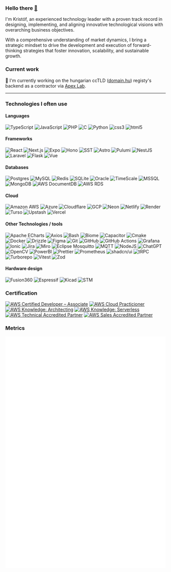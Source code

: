 ### Hello there [👋](https://www.giantfreakinrobot.com/wp-content/uploads/2022/10/hellothere.gif)

I'm Kristóf, an experienced technology leader with a proven track record in designing, implementing, and aligning innovative technological visions with overarching business objectives.

With a comprehensive understanding of market dynamics, I bring a strategic mindset to drive the development and execution of forward-thinking strategies that foster innovation, scalability, and sustainable growth.

### Current work

🚀 I'm currently working on the hungarian ccTLD ([domain.hu](https://domain.hu)) registy's backend as a contractor via [Apex Lab](https://apexlab.io).

<!--
**hauserkristof/hauserkristof** is a ✨ _special_ ✨ repository because its `README.md` (this file) appears on your GitHub profile.

Here are some ideas to get you started:

- 🔭 I'm currently working on ...
- 🌱 I'm currently learning ...
- 👯 I'm looking to collaborate on ...
- 🤔 I'm looking for help with ...
- 💬 Ask me about ...
- 📫 How to reach me: ...
- 😄 Pronouns: ...
- ⚡ Fun fact: ...
  -->

---

### Technologies I often use

#### Languages

![TypeScript](https://img.shields.io/badge/TypeScript-%233178C6.svg?style=for-the-badge&logo=typescript&logoColor=white) ![JavaScript](https://img.shields.io/badge/JavaScript-%23F7DF1E.svg?style=for-the-badge&logo=javascript&logoColor=black) ![PHP](https://img.shields.io/badge/PHP-%23777BB4.svg?style=for-the-badge&logo=php&logoColor=white) ![C](https://img.shields.io/badge/C-%23A8B9CC.svg?style=for-the-badge&logo=c&logoColor=black) ![Python](https://img.shields.io/badge/Python-%233776AB.svg?style=for-the-badge&logo=python&logoColor=white) ![css3](https://img.shields.io/badge/CSS3-%231572B6.svg?style=for-the-badge&logo=css3&logoColor=white) ![html5](https://img.shields.io/badge/HTML5-%23E34F26.svg?style=for-the-badge&logo=html5&logoColor=white)

#### Frameworks

![React](https://img.shields.io/badge/React-%2361DAFB.svg?style=for-the-badge&logo=react&logoColor=black) ![Next.js](https://img.shields.io/badge/Next.js-%23000000.svg?style=for-the-badge&logo=nextdotjs&logoColor=white) ![Expo](https://img.shields.io/badge/Expo-%23000020.svg?style=for-the-badge&logo=expo&logoColor=white) ![Hono](https://img.shields.io/badge/Hono-%23E36002.svg?style=for-the-badge&logo=hono&logoColor=white) ![SST](https://img.shields.io/badge/SST-%23E27152.svg?style=for-the-badge&logo=sst&logoColor=white) ![Astro](https://img.shields.io/badge/Astro-%23BC52EE.svg?style=for-the-badge&logo=astro&logoColor=white) ![Pulumi](https://img.shields.io/badge/Pulumi-%238A3391.svg?style=for-the-badge&logo=pulumi&logoColor=white) ![NestJS](https://img.shields.io/badge/Nestjs-%23E0234E.svg?style=for-the-badge&logo=nestjs&logoColor=white) ![Laravel](https://img.shields.io/badge/Laravel-%23FF2D20.svg?style=for-the-badge&logo=laravel&logoColor=white) ![Flask](https://img.shields.io/badge/Flask-%23000000.svg?style=for-the-badge&logo=flask&logoColor=white) ![Vue](https://img.shields.io/badge/Vue-%234FC08D.svg?style=for-the-badge&logo=vuedotjs&logoColor=white)

#### Databases

![Postgres](https://img.shields.io/badge/postgres-%23316192.svg?style=for-the-badge&logo=postgresql&logoColor=white) ![MySQL](https://img.shields.io/badge/mysql-%234479A1.svg?style=for-the-badge&logo=mysql&logoColor=white) ![Redis](https://img.shields.io/badge/redis-%23DC382D.svg?style=for-the-badge&logo=redis&logoColor=white) ![SQLite](https://img.shields.io/badge/SQLite-%23003B57.svg?style=for-the-badge&logo=sqlite&logoColor=white) ![Oracle](https://img.shields.io/badge/oracle-%23F80000.svg?style=for-the-badge&logo=oracle&logoColor=white) ![TimeScale](https://img.shields.io/badge/timescale-%23FDB515.svg?style=for-the-badge&logo=timescale&logoColor=black) ![MSSQL](https://img.shields.io/badge/MSSQL-%23CC2927.svg?style=for-the-badge&logo=microsoftsqlserver&logoColor=white) ![MongoDB](https://img.shields.io/badge/MongoDB-%234ea94b.svg?style=for-the-badge&logo=mongodb&logoColor=white)
![AWS DocumentDB](https://img.shields.io/badge/AWS%20DocumentDB-%234053D6.svg?style=for-the-badge&logo=amazondynamodb&logoColor=white) ![AWS RDS](https://img.shields.io/badge/AWS%20RDS-%23527FFF.svg?style=for-the-badge&logo=amazonrds&logoColor=white)

#### Cloud

![Amazon AWS](https://img.shields.io/badge/AWS-%23232F3E.svg?style=for-the-badge&logo=amazonwebservices&logoColor=white") ![Azure](https://img.shields.io/badge/azure-%230078D4.svg?style=for-the-badge&logo=microsoftazure&logoColor=white) ![Cloudflare](https://img.shields.io/badge/cloudflare-%23F38020.svg?style=for-the-badge&logo=cloudflare&logoColor=white) ![GCP](https://img.shields.io/badge/GCP-%234285F4.svg?style=for-the-badge&logo=googlecloud&logoColor=white) ![Neon](https://img.shields.io/badge/Neon-%2300e699.svg?style=for-the-badge&logo=neon&logoColor=white) ![Netlify](https://img.shields.io/badge/Netlify-%2300C7B7.svg?style=for-the-badge&logo=netlify&logoColor=white) ![Render](https://img.shields.io/badge/Render-%2346E3B7.svg?style=for-the-badge&logo=render&logoColor=white) ![Turso](https://img.shields.io/badge/Turso-%234FF8D2.svg?style=for-the-badge&logo=turso&logoColor=black) ![Upstash](https://img.shields.io/badge/Upstash-%2300E9A3.svg?style=for-the-badge&logo=upstash&logoColor=white) ![Vercel](https://img.shields.io/badge/Vercel-%23000000.svg?style=for-the-badge&logo=vercel&logoColor=white)

#### Other Technologies / tools

![Apache ECharts](https://img.shields.io/badge/Apache%20ECharts-%23AA344D.svg?style=for-the-badge&logo=apacheecharts&logoColor=white) ![Axios](https://img.shields.io/badge/Axios-%235A29E4.svg?style=for-the-badge&logo=axios&logoColor=white) ![Bash](https://img.shields.io/badge/Bash-%234EAA25.svg?style=for-the-badge&logo=gnubash&logoColor=white) ![Biome](https://img.shields.io/badge/Biome-%2360A5FA.svg?style=for-the-badge&logo=biome&logoColor=white) ![Capacitor](https://img.shields.io/badge/capacitor-%23119EFF.svg?style=for-the-badge&logo=capacitor&logoColor=white) ![Cmake](https://img.shields.io/badge/cmake-%23064F8C.svg?style=for-the-badge&logo=cmake&logoColor=white) ![Docker](https://img.shields.io/badge/docker-%232496ED.svg?style=for-the-badge&logo=docker&logoColor=white) ![Drizzle](https://img.shields.io/badge/Drizzle-%23C5F74F.svg?style=for-the-badge&logo=drizzle&logoColor=black) ![Figma](https://img.shields.io/badge/figma-%23F24E1E.svg?style=for-the-badge&logo=figma&logoColor=white) ![Git](https://img.shields.io/badge/git-%23F05032.svg?style=for-the-badge&logo=git&logoColor=white) ![GitHub](https://img.shields.io/badge/github-%23181717.svg?style=for-the-badge&logo=github&logoColor=white) ![GitHub Actions](https://img.shields.io/badge/Github%20Actions-%232088FF.svg?style=for-the-badge&logo=githubactions&logoColor=white) ![Grafana](https://img.shields.io/badge/grafana-%23F46800.svg?style=for-the-badge&logo=grafana&logoColor=white) ![Ionic](https://img.shields.io/badge/ionic-%233880FF.svg?style=for-the-badge&logo=ionic&logoColor=white) ![Jira](https://img.shields.io/badge/Jira-%230052CC.svg?style=for-the-badge&logo=jira&logoColor=white) ![Miro](https://img.shields.io/badge/miro-%23050038.svg?style=for-the-badge&logo=miro&logoColor=white) ![Eclipse Mosquitto](https://img.shields.io/badge/Mosquitto-%233C5280.svg?style=for-the-badge&logo=eclipsemosquitto&logoColor=white) ![MQTT](https://img.shields.io/badge/MQTT-%23660066.svg?style=for-the-badge&logo=mqtt&logoColor=white) ![NodeJS](https://img.shields.io/badge/Node.JS-%23339933.svg?style=for-the-badge&logo=nodedotjs&logoColor=white) ![ChatGPT](https://img.shields.io/badge/OpenAI%20ChatGPT-%2374aa9c.svg?style=for-the-badge&logo=openai&logoColor=white) ![OpenCV](https://img.shields.io/badge/opencv-%235C3EE8.svg?style=for-the-badge&logo=opencv&logoColor=white) ![PowerBI](https://img.shields.io/badge/power%20bi-%23F2C811.svg?style=for-the-badge&logo=powerbi&logoColor=black) ![Prettier](https://img.shields.io/badge/prettier-%23F7B93E.svg?style=for-the-badge&logo=prettier&logoColor=black) ![Prometheus](https://img.shields.io/badge/prometheus-%23E6522C.svg?style=for-the-badge&logo=prometheus&logoColor=white) ![shadcn/ui](https://img.shields.io/badge/shadcn%2Fui-%23000000.svg?style=for-the-badge&logo=shadcnui&logoColor=white) ![tRPC](https://img.shields.io/badge/tRPC-%232596BE.svg?style=for-the-badge&logo=trpc&logoColor=white) ![Turborepo](https://img.shields.io/badge/Turborepo-%23EF4444.svg?style=for-the-badge&logo=turborepo&logoColor=white) ![Vitest](https://img.shields.io/badge/vitest-%236E9F18.svg?style=for-the-badge&logo=vitest&logoColor=white) ![Zod](https://img.shields.io/badge/zod-%233E67B1.svg?style=for-the-badge&logo=zod&logoColor=white)

#### Hardware design

![Fusion360](https://img.shields.io/badge/autodesk%20Fusion360-%23000.svg?style=for-the-badge&logo=autodesk&logoColor=white) ![Espressif](https://img.shields.io/badge/espressif-%23E7352C.svg?style=for-the-badge&logo=espressif&logoColor=white) ![Kicad](https://img.shields.io/badge/kicad-%23314CB0.svg?style=for-the-badge&logo=kicad&logoColor=white) ![STM](https://img.shields.io/badge/STM-%2303234B.svg?style=for-the-badge&logo=stmicroelectronics&logoColor=white)

### Certification

<a href="https://www.credly.com/badges/01fa3293-f28d-4e69-8d94-dc69a425e54b/public_url" target="_blank"><img src="https://images.credly.com/images/b9feab85-1a43-4f6c-99a5-631b88d5461b/image.png" alt="AWS Certified Developer – Associate" style="width:200px;"/></a>
<a href="https://www.credly.com/badges/61a96dc3-ac7b-4a04-9d9b-a21211b09e9b/public_url" target="_blank"><img src="https://images.credly.com/images/00634f82-b07f-4bbd-a6bb-53de397fc3a6/image.png" alt="AWS Cloud Practicioner" style="width:200px;"/></a>
<a href="https://www.credly.com/badges/81c7ea95-b126-43a0-ac9f-dd48eb9df09b/public_url" target="_blank"><img src="https://images.credly.com/images/519a6dba-f145-4c1a-85a2-1d173d6898d9/image.png" alt="AWS Knowledge: Architecting" style="width:200px;"/></a>
<a href="https://www.credly.com/badges/ad2cea7b-a11d-4106-938d-c4a2a134ce4e/public_url" target="_blank"><img src="https://images.credly.com/images/e07c6cc4-b737-4d7e-8ce8-66b6b7a60367/image.png" alt="AWS Knowledge: Serverless" style="width:200px;"/></a>
<a href="https://www.credly.com/badges/b9ee8cd7-381a-4b6d-a771-206f787b2d17/public_url" target="_blank"><img src="https://images.credly.com/images/a253b994-caa6-4dd1-bf0e-434dd012b1f6/image.png" alt="AWS Technical Accredited Partner" style="width:200px;"/></a>
<a href="https://www.credly.com/badges/48127b95-acff-4549-9ff2-522217493db3/public_url" target="_blank"><img src="https://images.credly.com/images/87df3ac8-1afb-4bdc-80ee-bef9f8cb65d6/image.png" alt="AWS Sales Accredited Partner" style="width:200px;"/></a>

### Metrics

![Metrics](./github-metrics.svg)
